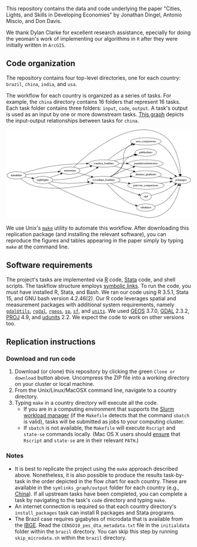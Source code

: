 This repository contains the data and code underlying the paper "Cities, Lights, and Skills in Developing Economies" by Jonathan Dingel, Antonio Miscio, and Don Davis.

We thank Dylan Clarke for excellent research assistance, epecially for doing the yeoman's work of implementing our algorithms in `R` after they were initially written in `ArcGIS`.

## Code organization

The repository contains four top-level directories, one for each country: `brazil`, `china`, `india`, and `usa`.

The workflow for each country is organized as a series of tasks.
For example, the `china` directory contains 16 folders that represent 16 tasks.
Each task folder contains three folders: `input`, `code`, `output`.
A task's output is used as an input by one or more downstream tasks.
[This graph](china/symlinks_graph/output/task_flow.png) depicts the input-output relationships between tasks for `china`.

![China task-flow graph](china/symlinks_graph/output/task_flow.png)

We use Unix's [`make`](http://swcarpentry.github.io/make-novice/) utility to automate this workflow.
After downloading this replication package (and installing the relevant software), you can reproduce the figures and tables appearing in the paper simply by typing `make` at the command line.

## Software requirements
The project's tasks are implemented via [R](https://cran.r-project.org/) code, [Stata](http://www.stata.com) code, and shell scripts.
The taskflow structure employs [symbolic links](https://en.wikipedia.org/wiki/Symbolic_link).
To run the code, you must have installed R, Stata, and Bash.
We ran our code using R 3.5.1, Stata 15, and GNU bash version 4.2.46(2).
Our R code leverages spatial and measurement packages with additional system requirements, namely [`gdalUtils`](https://cran.r-project.org/web/packages/gdalUtils/index.html), [`rgdal`](https://cran.r-project.org/web/packages/rgdal/index.html), [`rgeos`](https://cran.r-project.org/web/packages/rgeos/index.html), [`sp`](https://cran.r-project.org/web/packages/units/index.html), [`sf`](https://cran.r-project.org/web/packages/sf/index.html), and [`units`](https://cran.r-project.org/web/packages/units/index.html).
We used [GEOS](https://trac.osgeo.org/geos/) 3.7.0, [GDAL](https://www.gdal.org/usergroup0.html) 2.3.2, [PROJ](https://proj4.org/download.html) 4.9, and [udunits](https://www.unidata.ucar.edu/software/udunits/udunits-current/doc/udunits/udunits2.html) 2.2.
We expect the code to work on other versions too.

## Replication instructions

### Download and run code


1. Download (or clone) this repository by clicking the green `Clone or download` button above.
Uncompress the ZIP file into a working directory on your cluster or local machine.
2. From the Unix/Linux/MacOSX command line, navigate to a country directory.
3. Typing `make` in a country directory will execute all the code.
	* If you are in a computing environment that supports the [Slurm workload manager](https://slurm.schedmd.com/) (if the `Makefile` detects that the command `sbatch` is valid), tasks will be submitted as jobs to your computing cluster.
	* If `sbatch` is not available, the `Makefile` will execute `Rscript` and `state-se` commands locally.
	(Mac OS X users should [ensure](https://www.stata.com/support/faqs/mac/advanced-topics/) that `Rscript` and `state-se` are in their relevant `PATH`.)

### Notes
- It is best to replicate the project using the `make` approach described above.
Nonetheless, it is also possible to produce the results task-by-task in the order depicted in the flow chart for each country.
These are available in the `symlinks_graph/output` folder for each country (e.g., [China](china/symlinks_graph/output/graphviz.txt)).
If all upstream tasks have been completed, you can complete a task by navigating to the task's `code` directory and typing `make`.
- An internet connection is required so that each country directory's `install_packages` task can install R packages and Stata programs.
- The Brazil case requires gigabytes of microdata that is available from the [IBGE](http://www.ibge.gov.br).
Read the `CENSO10_pes_dta_metadata.txt` file in the `initialdata` folder within the `brazil` directory.
You can skip this step by running `skip_microdata.sh` within the `brazil` directory.
